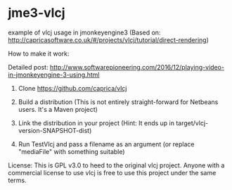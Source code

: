 # jme3-vlcj
example of vlcj usage in jmonkeyengine3 (Based on: http://capricasoftware.co.uk/#/projects/vlcj/tutorial/direct-rendering)

How to make it work:

Detailed post: http://www.softwarepioneering.com/2016/12/playing-video-in-jmonkeyengine-3-using.html

1. Clone https://github.com/caprica/vlcj

2. Build a distribution (This is not entirely straight-forward for Netbeans users. It's a Maven project)

3. Link the distribution in your project (Hint: It ends up in target/vlcj-version-SNAPSHOT-dist)

4. Run TestVlcj and pass a filename as an argument (or replace "mediaFile" with something suitable)

License:
This is GPL v3.0 to heed to the original vlcj project. Anyone with a commercial license to use vlcj is free to use this project under the same terms.


